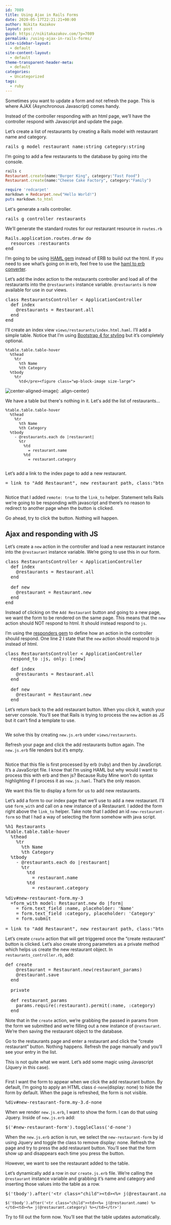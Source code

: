 ```yaml
---
id: 7089
title: Using Ajax in Rails Forms
date: 2020-05-17T22:21:21+00:00
author: Nikita Kazakov
layout: post
guid: https://nikitakazakov.com/?p=7089
permalink: /using-ajax-in-rails-forms/
site-sidebar-layout:
  - default
site-content-layout:
  - default
theme-transparent-header-meta:
  - default
categories:
  - Uncategorized
tags:
  - ruby
---
```

Sometimes you want to update a form and not refresh the page. This is where AJAX (Asynchronous Javascript) comes handy.

Instead of the controller responding with an html page, we&#8217;ll have the controller respond with Javascript and update the page.

Let&#8217;s create a list of restaurants by creating a Rails model with restaurant name and category.

<pre class="EnlighterJSRAW" data-enlighter-language="generic" data-enlighter-theme="" data-enlighter-highlight="" data-enlighter-linenumbers="" data-enlighter-lineoffset="" data-enlighter-title="" data-enlighter-group="">rails g model restaurant name:string category:string</pre>

I&#8217;m going to add a few restaurants to the database by going into the console.

```ruby
rails c
Restaurant.create(name:"Burger King", category:"Fast Food")
Restaurant.create(name:"Cheese Cake Factory", category:"Family")
```

```ruby
require 'redcarpet'
markdown = Redcarpet.new("Hello World!")
puts markdown.to_html
```

Let's generate a rails controller.

<pre class="EnlighterJSRAW" data-enlighter-language="generic" data-enlighter-theme="" data-enlighter-highlight="" data-enlighter-linenumbers="" data-enlighter-lineoffset="" data-enlighter-title="" data-enlighter-group="">rails g controller restaurants</pre>

We&#8217;ll generate the standard routes for our restaurant resource in `routes.rb`

<pre class="EnlighterJSRAW" data-enlighter-language="generic" data-enlighter-theme="" data-enlighter-highlight="" data-enlighter-linenumbers="" data-enlighter-lineoffset="" data-enlighter-title="" data-enlighter-group="">Rails.application.routes.draw do
  resources :restaurants
end
</pre>

I&#8217;m going to be using [HAML gem](https://github.com/haml/haml-rails) instead of ERB to build out the html. If you need to see what&#8217;s going on in erb, feel free to use the [haml to erb converter](https://haml2erb.org/).

Let&#8217;s add the index action to the restaurants controller and load all of the restaurants into the `@restaurants` instance variable. `@restaurants` is now available for use in our views.

<pre class="EnlighterJSRAW" data-enlighter-language="generic" data-enlighter-theme="" data-enlighter-highlight="" data-enlighter-linenumbers="" data-enlighter-lineoffset="" data-enlighter-title="" data-enlighter-group="">class RestaurantsController &lt; ApplicationController
  def index
    @restaurants = Restaurant.all
  end
end</pre>

I&#8217;ll create an index view `views/restaurants/index.html.haml`. I&#8217;ll add a simple table. Notice that I&#8217;m using [Bootstrap 4 for styling](https://github.com/twbs/bootstrap-rubygem) but it&#8217;s completely optional.

```haml
%table.table.table-hover
  %thead
    %tr
      %th Name
      %th Category
  %tbody
    %tr
      %td</pre><figure class="wp-block-image size-large">
```
 
![center-aligned-image](https://nikitakazakov.com/wp-content/uploads/2020/05/image-1-1024x213.png){: .align-center}
<img src="https://nikitakazakov.com/wp-content/uploads/2020/05/image-1-1024x213.png" alt="" class="wp-image-7098" srcset="https://nikitakazakov.com/wp-content/uploads/2020/05/image-1-1024x213.png 1024w, https://nikitakazakov.com/wp-content/uploads/2020/05/image-1-300x62.png 300w, https://nikitakazakov.com/wp-content/uploads/2020/05/image-1-768x160.png 768w, https://nikitakazakov.com/wp-content/uploads/2020/05/image-1.png 1398w" sizes="(max-width: 1024px) 100vw, 1024px" /> </figure> 

We have a table but there's nothing in it. Let's add the list of restaurants...

```haml
%table.table.table-hover
  %thead
    %tr
      %th Name
      %th Category
  %tbody
    - @restaurants.each do |restaurant|
      %tr
        %td
          = restaurant.name
        %td
          = restaurant.category
```

<img src="https://nikitakazakov.com/wp-content/uploads/2020/05/image-2-1024x278.png" alt="" class="wp-image-7101" srcset="https://nikitakazakov.com/wp-content/uploads/2020/05/image-2-1024x278.png 1024w, https://nikitakazakov.com/wp-content/uploads/2020/05/image-2-300x82.png 300w, https://nikitakazakov.com/wp-content/uploads/2020/05/image-2-768x209.png 768w, https://nikitakazakov.com/wp-content/uploads/2020/05/image-2.png 1174w" sizes="(max-width: 1024px) 100vw, 1024px" /> </figure> 

Let&#8217;s add a link to the index page to add a new restaurant.

<pre class="EnlighterJSRAW" data-enlighter-language="generic" data-enlighter-theme="" data-enlighter-highlight="" data-enlighter-linenumbers="" data-enlighter-lineoffset="" data-enlighter-title="" data-enlighter-group="">= link_to "Add Restaurant", new_restaurant_path, class:"btn btn-primary", remote: true</pre><figure class="wp-block-image size-large">

<img src="https://nikitakazakov.com/wp-content/uploads/2020/05/image-3-1024x317.png" alt="" class="wp-image-7103" srcset="https://nikitakazakov.com/wp-content/uploads/2020/05/image-3-1024x317.png 1024w, https://nikitakazakov.com/wp-content/uploads/2020/05/image-3-300x93.png 300w, https://nikitakazakov.com/wp-content/uploads/2020/05/image-3-768x238.png 768w, https://nikitakazakov.com/wp-content/uploads/2020/05/image-3.png 1290w" sizes="(max-width: 1024px) 100vw, 1024px" /> </figure> 

Notice that I added `remote: true` to the `link_to` helper. Statement tells Rails we&#8217;re going to be responding with javascript and there&#8217;s no reason to redirect to another page when the button is clicked.

Go ahead, try to click the button. Nothing will happen.

## Ajax and responding with JS

Let&#8217;s create a `new` action in the controller and load a new restaurant instance into the `@restaurant` instance variable. We&#8217;re going to use this in our form.

<pre class="EnlighterJSRAW" data-enlighter-language="generic" data-enlighter-theme="" data-enlighter-highlight="" data-enlighter-linenumbers="" data-enlighter-lineoffset="" data-enlighter-title="" data-enlighter-group="">class RestaurantsController &lt; ApplicationController
  def index
    @restaurants = Restaurant.all
  end

  def new
    @restaurant = Restaurant.new
  end
end</pre>

Instead of clicking on the `Add Restaurant` button and going to a new page, we want the form to be rendered on the same page. This means that the `new` action should NOT respond to html. It should instead respond to `js`.

I&#8217;m using the [responders gem](https://github.com/heartcombo/responders) to define how an action in the controller should respond. One line 2 I state that the `new` action should respond to js instead of html.

<pre class="EnlighterJSRAW" data-enlighter-language="generic" data-enlighter-theme="" data-enlighter-highlight="" data-enlighter-linenumbers="" data-enlighter-lineoffset="" data-enlighter-title="" data-enlighter-group="">class RestaurantsController &lt; ApplicationController
  respond_to :js, only: [:new]

  def index
    @restaurants = Restaurant.all
  end

  def new
    @restaurant = Restaurant.new
  end</pre>

Let&#8217;s return back to the add restaurant button. When you click it, watch your server console. You&#8217;ll see that Rails is trying to process the `new` action as JS but it can&#8217;t find a template to use.<figure class="wp-block-image size-large">

<img src="https://nikitakazakov.com/wp-content/uploads/2020/05/image-4-1024x161.png" alt="" class="wp-image-7106" srcset="https://nikitakazakov.com/wp-content/uploads/2020/05/image-4-1024x161.png 1024w, https://nikitakazakov.com/wp-content/uploads/2020/05/image-4-300x47.png 300w, https://nikitakazakov.com/wp-content/uploads/2020/05/image-4-768x120.png 768w, https://nikitakazakov.com/wp-content/uploads/2020/05/image-4-1536x241.png 1536w, https://nikitakazakov.com/wp-content/uploads/2020/05/image-4.png 1684w" sizes="(max-width: 1024px) 100vw, 1024px" /> </figure> 

We solve this by creating `new.js.erb` under `views/restaurants`.

Refresh your page and click the add restaurants button again. The `new.js.erb` file renders but it&#8217;s empty.<figure class="wp-block-image size-large">

<img src="https://nikitakazakov.com/wp-content/uploads/2020/05/image-5-1024x175.png" alt="" class="wp-image-7107" srcset="https://nikitakazakov.com/wp-content/uploads/2020/05/image-5-1024x175.png 1024w, https://nikitakazakov.com/wp-content/uploads/2020/05/image-5-300x51.png 300w, https://nikitakazakov.com/wp-content/uploads/2020/05/image-5-768x131.png 768w, https://nikitakazakov.com/wp-content/uploads/2020/05/image-5.png 1508w" sizes="(max-width: 1024px) 100vw, 1024px" /> </figure> 

Notice that this file is first processed by erb (ruby) and then by JavaScript. It&#8217;s a JavaScript file. I know that I&#8217;m using HAML but why would I want to process this with erb and then js? Because Ruby Mine won&#8217;t do syntax highlighting if I process it as `new.js.haml`. That&#8217;s the only reason.

We want this file to display a form for us to add new restaurants.

Let&#8217;s add a form to our index page that we&#8217;ll use to add a new restaurant. I&#8217;ll use `form_with` and call on a new instance of a Restaurant. I added the form right above the `link_to` helper. Take note that I added an id `new-restaurant-form` so that I had a way of selecting the form somehow with java script.

<pre class="EnlighterJSRAW" data-enlighter-language="generic" data-enlighter-theme="" data-enlighter-highlight="" data-enlighter-linenumbers="" data-enlighter-lineoffset="" data-enlighter-title="" data-enlighter-group="">%h1 Restaurants
%table.table.table-hover
  %thead
    %tr
      %th Name
      %th Category
  %tbody
    - @restaurants.each do |restaurant|
      %tr
        %td
          = restaurant.name
        %td
          = restaurant.category

%div#new-restaurant-form.my-3
  =form_with model: Restaurant.new do |form|
    = form.text_field :name, placeholder: 'Name'
    = form.text_field :category, placeholder: 'Category'
    = form.submit

= link_to "Add Restaurant", new_restaurant_path, class:"btn btn-primary", remote: true</pre>

Let&#8217;s create `create` action that will get triggered once the &#8220;create restaurant&#8221; button is clicked. Let&#8217;s also create strong parameters as a private method which helps us create the new restaurant object. In `restaurants_controller.rb`, add:

<pre class="EnlighterJSRAW" data-enlighter-language="generic" data-enlighter-theme="" data-enlighter-highlight="" data-enlighter-linenumbers="" data-enlighter-lineoffset="" data-enlighter-title="" data-enlighter-group="">def create
    @restaurant = Restaurant.new(restaurant_params)
    @restaurant.save
  end

  private

  def restaurant_params
    params.require(:restaurant).permit(:name, :category)
  end</pre>

Note that in the `create` action, we&#8217;re grabbing the passed in params from the form we submitted and we&#8217;re filling out a new instance of `@restaurant`. We&#8217;re then saving the restaurant object to the database.

Go to the restaurants page and enter a restaurant and click the &#8220;create restaurant&#8221; button. Nothing happens. Refresh the page manually and you&#8217;ll see your entry in the list.

This is not quite what we want. Let&#8217;s add some magic using Javascript (Jquery in this case).<figure class="wp-block-image size-large">

<img src="https://nikitakazakov.com/wp-content/uploads/2020/05/image-6-1024x452.png" alt="" class="wp-image-7112" srcset="https://nikitakazakov.com/wp-content/uploads/2020/05/image-6-1024x452.png 1024w, https://nikitakazakov.com/wp-content/uploads/2020/05/image-6-300x133.png 300w, https://nikitakazakov.com/wp-content/uploads/2020/05/image-6-768x339.png 768w, https://nikitakazakov.com/wp-content/uploads/2020/05/image-6.png 1143w" sizes="(max-width: 1024px) 100vw, 1024px" /> </figure> 

First I want the form to appear when we click the add restaurant button. By default, I&#8217;m going to apply an HTML class `d-none`(display: none) to hide the form by default. When the page is refreshed, the form is not visible.

<pre class="EnlighterJSRAW" data-enlighter-language="generic" data-enlighter-theme="" data-enlighter-highlight="" data-enlighter-linenumbers="" data-enlighter-lineoffset="" data-enlighter-title="" data-enlighter-group="">%div#new-restaurant-form.my-3.d-none</pre>

When we render `new.js.erb`, I want to show the form. I can do that using Jquery. Inside of `new.js.erb` add:

<pre class="EnlighterJSRAW" data-enlighter-language="js" data-enlighter-theme="" data-enlighter-highlight="" data-enlighter-linenumbers="" data-enlighter-lineoffset="" data-enlighter-title="" data-enlighter-group="">$('#new-restaurant-form').toggleClass('d-none')</pre>

When the `new.js.erb` action is run, we select the `new-restaurant-form` by id using Jquery and toggle the class to remove display: none. Refresh the page and try to press the add restaurant button. You&#8217;ll see that the form show up and disappears each time you press the button.

However, we want to see the restaurant added to the table.

Let&#8217;s dynamically add a row in our `create.js.erb` file. We&#8217;re calling the `@restaurant` instance variable and grabbing it&#8217;s name and category and inserting those values into the table as a row.

<pre class="EnlighterJSRAW" data-enlighter-language="js" data-enlighter-theme="" data-enlighter-highlight="" data-enlighter-linenumbers="" data-enlighter-lineoffset="" data-enlighter-title="" data-enlighter-group="">$('tbody').after('&lt;tr class="child">&lt;td>&lt;%= j(@restaurant.name) %>&lt;/td>&lt;td>&lt;%= j(@restaurant.category) %>&lt;/td>&lt;/tr>')</pre>

```erb
$('tbody').after('<tr class="child"><td><%= j(@restaurant.name) %></td><td><%= j(@restaurant.category) %></td></tr>')
```



Try to fill out the form now. You&#8217;ll see that the table updates automatically.